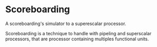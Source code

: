 # Scoreboarding
A scoreboarding's simulator to a superescalar processor.

Scoreboarding is a technique to handle with pipeling and superscalar processors, that are processor containing multiples functional units.

